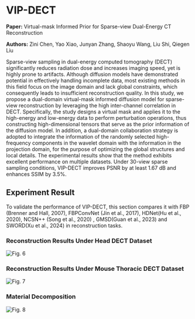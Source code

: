 # VIP-DECT

**Paper:** Virtual-mask Informed Prior for Sparse-view Dual-Energy CT Reconstruction

**Authors:** Zini Chen, Yao Xiao, Junyan Zhang, Shaoyu Wang, Liu Shi, Qiegen Liu

Sparse-view sampling in dual-energy computed tomography (DECT) significantly reduces radiation dose and increases imaging speed, yet is highly prone to artifacts. Although diffusion models have demonstrated potential in effectively handling incomplete data, most existing methods in this field focus on the image domain and lack global constraints, which consequently leads to insufficient reconstruction quality. In this study, we propose a dual-domain virtual-mask informed diffusion model for sparse-view reconstruction by leveraging the high inter-channel correlation in DECT. Specifically, the study designs a virtual mask and applies it to the high-energy and low-energy data to perform perturbation operations, thus constructing high-dimensional tensors that serve as the prior information of the diffusion model. In addition, a dual-domain collaboration strategy is adopted to integrate the information of the randomly selected high-frequency components in the wavelet domain with the information in the projection domain, for the purpose of optimizing the global structures and local details. The experimental results show that the method exhibits excellent performance on multiple datasets. Under 30-view sparse sampling conditions, VIP-DECT improves PSNR by at least 1.67 dB and enhances SSIM by 3.5%.



## Experiment Result

To validate the performance of VIP-DECT, this section compares it with FBP (Brenner and Hall, 2007), FBPConvNet (Jin et al., 2017), HDNet(Hu et al., 2020), NCSN++ (Song et al., 2020) , GMSD(Guan et al., 2023) and SWORD(Xu et al., 2024) in reconstruction tasks.

### Reconstruction Results Under Head DECT Dataset

![Fig. 6](https://github.com/ZiniChen/VIP-DECT/blob/main/fig%206.svg)

### Reconstruction Results Under Mouse Thoracic DECT Dataset

![Fig. 7](https://github.com/ZiniChen/VIP-DECT/blob/main/fig%207.svg)

### Material Decomposition

![Fig. 8](https://github.com/ZiniChen/VIP-DECT/blob/main/fig%208.svg)
